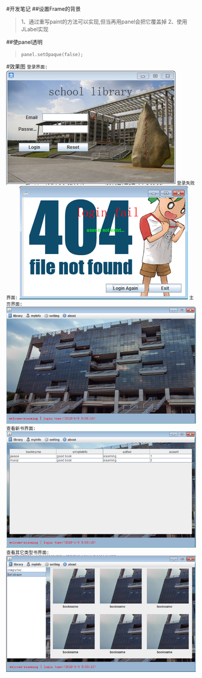#开发笔记
##设置Frame的背景
>1、通过重写paint的方法可以实现,但当再用panel会把它覆盖掉
>2、使用JLabel实现

##使panel透明
>`panel.setOpaque(false);`

#效果图
`登录界面:`
![login](/effect/login.png)
`登录失败界面:`
![login](/effect/404.png)
`主页界面:`
![login](/effect/index.png)
`查看新书界面:`
![login](/effect/newbook.png)
`查看其它类型书界面:`
![login](/effect/otherbook.png)